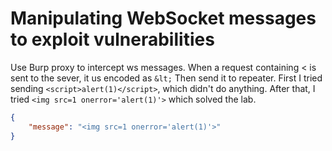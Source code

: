 # Manipulating WebSocket messages to exploit vulnerabilities
Use Burp proxy to intercept ws messages. When a request containing < is sent to the sever, it us encoded as `&lt;`
Then send it to repeater. First I tried sending `<script>alert(1)</script>`, which didn't do anything. After that, I tried `<img src=1 onerror='alert(1)'>` which solved the lab.

```json
{
    "message": "<img src=1 onerror='alert(1)'>"
}
```
